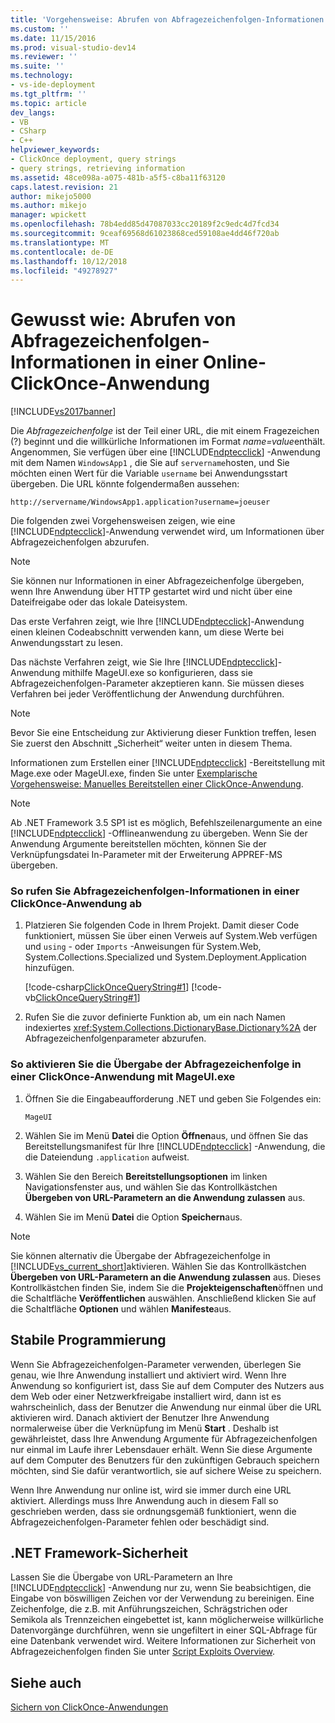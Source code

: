 ```yaml
---
title: 'Vorgehensweise: Abrufen von Abfragezeichenfolgen-Informationen in einer Online-ClickOnce-Anwendung | Microsoft-Dokumentation'
ms.custom: ''
ms.date: 11/15/2016
ms.prod: visual-studio-dev14
ms.reviewer: ''
ms.suite: ''
ms.technology:
- vs-ide-deployment
ms.tgt_pltfrm: ''
ms.topic: article
dev_langs:
- VB
- CSharp
- C++
helpviewer_keywords:
- ClickOnce deployment, query strings
- query strings, retrieving information
ms.assetid: 48ce098a-a075-481b-a5f5-c8ba11f63120
caps.latest.revision: 21
author: mikejo5000
ms.author: mikejo
manager: wpickett
ms.openlocfilehash: 78b4edd85d47087033cc20189f2c9edc4d7fcd34
ms.sourcegitcommit: 9ceaf69568d61023868ced59108ae4dd46f720ab
ms.translationtype: MT
ms.contentlocale: de-DE
ms.lasthandoff: 10/12/2018
ms.locfileid: "49278927"
---
```

# <a name="how-to-retrieve-query-string-information-in-an-online-clickonce-application"></a>Gewusst wie: Abrufen von Abfragezeichenfolgen-Informationen in einer Online-ClickOnce-Anwendung
[!INCLUDE[vs2017banner](../includes/vs2017banner.md)]

Die *Abfragezeichenfolge* ist der Teil einer URL, die mit einem Fragezeichen (?) beginnt und die willkürliche Informationen im Format *name=value*enthält. Angenommen, Sie verfügen über eine [!INCLUDE[ndptecclick](../includes/ndptecclick-md.md)] -Anwendung mit dem Namen `WindowsApp1` , die Sie auf `servername`hosten, und Sie möchten einen Wert für die Variable `username` bei Anwendungsstart übergeben. Die URL könnte folgendermaßen aussehen:  
  
 `http://servername/WindowsApp1.application?username=joeuser`  
  
 Die folgenden zwei Vorgehensweisen zeigen, wie eine [!INCLUDE[ndptecclick](../includes/ndptecclick-md.md)]-Anwendung verwendet wird, um Informationen über Abfragezeichenfolgen abzurufen.  
  
> [!NOTE]
>  Sie können nur Informationen in einer Abfragezeichenfolge übergeben, wenn Ihre Anwendung über HTTP gestartet wird und nicht über eine Dateifreigabe oder das lokale Dateisystem.  
  
 Das erste Verfahren zeigt, wie Ihre [!INCLUDE[ndptecclick](../includes/ndptecclick-md.md)]-Anwendung einen kleinen Codeabschnitt verwenden kann, um diese Werte bei Anwendungsstart zu lesen.  
  
 Das nächste Verfahren zeigt, wie Sie Ihre [!INCLUDE[ndptecclick](../includes/ndptecclick-md.md)]-Anwendung mithilfe MageUI.exe so konfigurieren, dass sie Abfragezeichenfolgen-Parameter akzeptieren kann. Sie müssen dieses Verfahren bei jeder Veröffentlichung der Anwendung durchführen.  
  
> [!NOTE]
>  Bevor Sie eine Entscheidung zur Aktivierung dieser Funktion treffen, lesen Sie zuerst den Abschnitt „Sicherheit“ weiter unten in diesem Thema.  
  
 Informationen zum Erstellen einer [!INCLUDE[ndptecclick](../includes/ndptecclick-md.md)] -Bereitstellung mit Mage.exe oder MageUI.exe, finden Sie unter [Exemplarische Vorgehensweise: Manuelles Bereitstellen einer ClickOnce-Anwendung](../deployment/walkthrough-manually-deploying-a-clickonce-application.md).  
  
> [!NOTE]
>  Ab .NET Framework 3.5 SP1 ist es möglich, Befehlszeilenargumente an eine [!INCLUDE[ndptecclick](../includes/ndptecclick-md.md)] -Offlineanwendung zu übergeben. Wenn Sie der Anwendung Argumente bereitstellen möchten, können Sie der Verknüpfungsdatei In-Parameter mit der Erweiterung APPREF-MS übergeben.  
  
### <a name="to-obtain-query-string-information-from-a-clickonce-application"></a>So rufen Sie Abfragezeichenfolgen-Informationen in einer ClickOnce-Anwendung ab  
  
1.  Platzieren Sie folgenden Code in Ihrem Projekt. Damit dieser Code funktioniert, müssen Sie über einen Verweis auf System.Web verfügen und `using` - oder `Imports` -Anweisungen für System.Web, System.Collections.Specialized und System.Deployment.Application hinzufügen.  
  
     [!code-csharp[ClickOnceQueryString#1](../snippets/csharp/VS_Snippets_Winforms/ClickOnceQueryString/CS/Form1.cs#1)]
     [!code-vb[ClickOnceQueryString#1](../snippets/visualbasic/VS_Snippets_Winforms/ClickOnceQueryString/VB/Form1.vb#1)]  
  
2.  Rufen Sie die zuvor definierte Funktion ab, um ein nach Namen indexiertes <xref:System.Collections.DictionaryBase.Dictionary%2A> der Abfragezeichenfolgenparameter abzurufen.  
  
### <a name="to-enable-query-string-passing-in-a-clickonce-application-with-mageuiexe"></a>So aktivieren Sie die Übergabe der Abfragezeichenfolge in einer ClickOnce-Anwendung mit MageUI.exe  
  
1.  Öffnen Sie die Eingabeaufforderung .NET und geben Sie Folgendes ein:  
  
    ```  
    MageUI  
    ```  
  
2.  Wählen Sie im Menü **Datei** die Option **Öffnen**aus, und öffnen Sie das Bereitstellungsmanifest für Ihre [!INCLUDE[ndptecclick](../includes/ndptecclick-md.md)] -Anwendung, die die Dateiendung `.application` aufweist.  
  
3.  Wählen Sie den Bereich **Bereitstellungsoptionen** im linken Navigationsfenster aus, und wählen Sie das Kontrollkästchen **Übergeben von URL-Parametern an die Anwendung zulassen** aus.  
  
4.  Wählen Sie im Menü **Datei** die Option **Speichern**aus.  
  
> [!NOTE]
>  Sie können alternativ die Übergabe der Abfragezeichenfolge in [!INCLUDE[vs_current_short](../includes/vs-current-short-md.md)]aktivieren. Wählen Sie das Kontrollkästchen **Übergeben von URL-Parametern an die Anwendung zulassen** aus. Dieses Kontrollkästchen finden Sie, indem Sie die **Projekteigenschaften**öffnen und die Schaltfläche **Veröffentlichen** auswählen. Anschließend klicken Sie auf die Schaltfläche **Optionen** und wählen **Manifeste**aus.  
  
## <a name="robust-programming"></a>Stabile Programmierung  
 Wenn Sie Abfragezeichenfolgen-Parameter verwenden, überlegen Sie genau, wie Ihre Anwendung installiert und aktiviert wird. Wenn Ihre Anwendung so konfiguriert ist, dass Sie auf dem Computer des Nutzers aus dem Web oder einer Netzwerkfreigabe installiert wird, dann ist es wahrscheinlich, dass der Benutzer die Anwendung nur einmal über die URL aktivieren wird. Danach aktiviert der Benutzer Ihre Anwendung normalerweise über die Verknüpfung im Menü **Start** . Deshalb ist gewährleistet, dass Ihre Anwendung Argumente für Abfragezeichenfolgen nur einmal im Laufe ihrer Lebensdauer erhält. Wenn Sie diese Argumente auf dem Computer des Benutzers für den zukünftigen Gebrauch speichern möchten, sind Sie dafür verantwortlich, sie auf sichere Weise zu speichern.  
  
 Wenn Ihre Anwendung nur online ist, wird sie immer durch eine URL aktiviert. Allerdings muss Ihre Anwendung auch in diesem Fall so geschrieben werden, dass sie ordnungsgemäß funktioniert, wenn die Abfragezeichenfolgen-Parameter fehlen oder beschädigt sind.  
  
## <a name="net-framework-security"></a>.NET Framework-Sicherheit  
 Lassen Sie die Übergabe von URL-Parametern an Ihre [!INCLUDE[ndptecclick](../includes/ndptecclick-md.md)] -Anwendung nur zu, wenn Sie beabsichtigen, die Eingabe von böswilligen Zeichen vor der Verwendung zu bereinigen. Eine Zeichenfolge, die z.B. mit Anführungszeichen, Schrägstrichen oder Semikola als Trennzeichen eingebettet ist, kann möglicherweise willkürliche Datenvorgänge durchführen, wenn sie ungefiltert in einer SQL-Abfrage für eine Datenbank verwendet wird. Weitere Informationen zur Sicherheit von Abfragezeichenfolgen finden Sie unter [Script Exploits Overview](http://msdn.microsoft.com/library/772c7312-211a-4eb3-8d6e-eec0aa1dcc07).  
  
## <a name="see-also"></a>Siehe auch  
 [Sichern von ClickOnce-Anwendungen](../deployment/securing-clickonce-applications.md)



